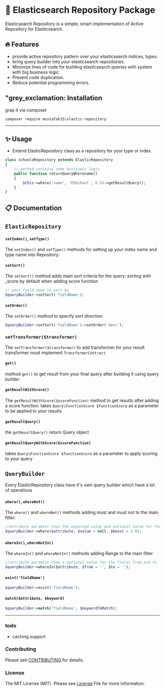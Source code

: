 # :tada: Elasticsearch Repository Package
Elasticsearch Repository is a simple, smart implementation of Active Repository for Elasticsearch.

## :fire: Features
- provide active repository pattern over your elasticsearch indices, types.
- bring query builder into your elasticsearch repositories.
- Minimize lines of code for building elasticsearch queries with system with big business logic.
- Prevent code duplication.
- Reduce potential programming errors.


## "grey_exclamation: Installation
 grap it via composer 

```bash
composer require mustafah15\elastic-repository

``` 

---
## :sparkles: Usage 
- Extend ElasticRepository class as a repository for your type or index.
```php
class schoolsRepository extends ElasticRepository 
{
    // method contains some bussiness logic 
    public function returnQueryWherename()
    {
        $this->where('name', 'EGSchool', 0.5)->getResultQuery();
    }
}
```
##  :clipboard: Documentation 

## `ElasticRepository`

#### `setIndex()`, `setType()`
The `setIndex()` and `setType()` methods for setting up your index name and type name into Repository:

#### `setSort()`
The `setSort()` method adds main sort criteria for the query:
sorting with _score by default when adding score function
```php
// pass field name to sort by 
$queryBuilder->setSort('fieldName');
```

#### `setOrder()`
The `setOrder()` method to specify sort direction:
```php
$queryBuilder->setSort('fieldName')->setOrder('desc');
```

### `setTransformer($transformer)`
The `setTransformer($transformer)` to add transformer for your result transformer must implement `TransformerContract`

#### `get()`
method `get()` to get result from your final query after building it using query builder:

#### `getResultWithScore()`
The `getResultWithScore($scoreFunction)` method to get results after adding a score function:
takes `Query\FunctionScore $functionScore` as a parameter to be applied to your results

#### `getResultQuery()`
the `getResultQuery()` return Query object

#### `getResultQueryWithScore($scoreFunction)`
takes `Query\FunctionScore $functionScore` as a parameter to apply scoring to your query

## `QueryBuilder`
Every ElasticRepository class have it's own query builder which have a lot of operations

#### `where()`, `whereNot()`
The `where()` and `whereNot()` methods adding must and must not to the main filter:
```php
//attribute paramter then the expected value and optional value for the field boost
$queryBuilder->where($attribute, $value = null, $boost = 1.0);
```

#### `whereIn()`, `whereNotIn()`
The `whereIn()` and `whereNotIn()` methods adding Range to the main filter:
```php
//attribute paramter then a optional value for the fields from and to
$queryBuilder->whereIn($attribute, $from = '', $to = '');
```

#### `exist('fieldName')`
```php
$queryBuilder->exist('fieldName');
```

#### `match($attribute, $keyword)`
```php
$queryBuilder->match('fieldName', $keywordToMatch);
```
---
### todo
- caching support

### Contributing
Please see [CONTRIBUTING](https://github.com/mustafah15/elastic-repository/blob/master/CONTRIBUTING.md) for details.

### License
The MIT License (MIT). Please see [License](https://github.com/mustafah15/elastic-repository/blob/master/LICENCE) File for more information.
